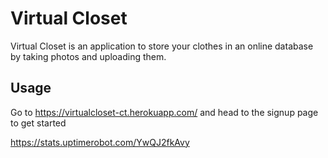 # Virtual Closet

Virtual Closet is an application to store your clothes in an online database by taking photos and uploading them.


## Usage

Go to https://virtualcloset-ct.herokuapp.com/ and head to the signup page to get started

https://stats.uptimerobot.com/YwQJ2fkAvy
